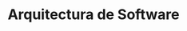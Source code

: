 ---
layout: default
title: Arquitectura de Software
has_children: true
parent: Desarrollo de Software
---